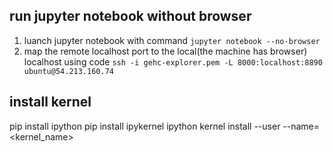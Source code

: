 ## run jupyter notebook without browser
1. luanch jupyter notebook with command `jupyter notebook --no-browser`
2. map the remote localhost port to the local(the machine has browser) localhost using code
`` ssh -i gehc-explorer.pem -L 8000:localhost:8890 ubuntu@54.213.160.74 ``

## install kernel 
pip install ipython
pip install ipykernel 
ipython kernel install --user --name=<kernel_name>
